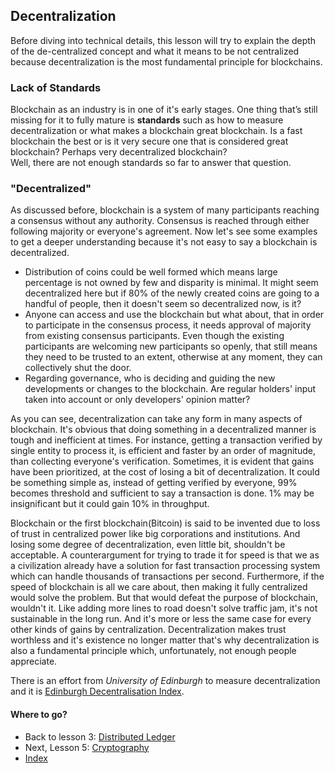 ## **Decentralization**

Before diving into technical details, this lesson will try to explain the depth of the de-centralized concept and what it means to be not centralized because decentralization is the most fundamental principle for blockchains.

### Lack of Standards

Blockchain as an industry is in one of it's early stages. One thing that’s still missing for it to fully mature is **standards** such as how to measure decentralization or what makes a blockchain great blockchain. Is a fast blockchain the best or is it very secure one that is considered great blockchain? Perhaps very decentralized blockchain?  
Well, there are not enough standards so far to answer that question.

### "Decentralized"

As discussed before, blockchain is a system of many participants reaching a consensus without any authority. Consensus is reached through either following majority or everyone's agreement. Now let's see some examples to get a deeper understanding because it's not easy to say a blockchain is decentralized.

* Distribution of coins could be well formed which means large percentage is not owned by few and disparity is minimal. It might seem decentralized here but if 80% of the newly created coins are going to a handful of people, then it doesn't seem so decentralized now, is it?
* Anyone can access and use the blockchain but what about, that in order to participate in the consensus process, it needs approval of majority from existing consensus participants. Even though the existing participants are welcoming new participants so openly, that still means they need to be trusted to an extent, otherwise at any moment, they can collectively shut the door.
* Regarding governance, who is deciding and guiding the new developments or changes to the blockchain. Are regular holders' input taken into account or only developers' opinion matter?

As you can see, decentralization can take any form in many aspects of blockchain. It's obvious that doing something in a decentralized manner is tough and inefficient at times. For instance, getting a transaction verified by single entity to process it, is efficient and faster by an order of magnitude, than collecting everyone's verification. Sometimes, it is evident that gains have been prioritized, at the cost of losing a bit of decentralization. It could be something simple as, instead of getting verified by everyone, 99% becomes threshold and sufficient to say a transaction is done. 1% may be insignificant but it could gain 10% in throughput.

Blockchain or the first blockchain(Bitcoin) is said to be invented due to loss of trust in centralized power like big corporations and institutions. And losing some degree of decentralization, even little bit, shouldn't be acceptable. A counterargument for trying to trade it for speed is that we as a civilization already have a solution for fast transaction processing system which can handle thousands of transactions per second. Furthermore, if the speed of blockchain is all we care about, then making it fully centralized would solve the problem. But that would defeat the purpose of blockchain, wouldn't it. Like adding more lines to road doesn't solve traffic jam, it's not sustainable in the long run. And it's more or less the same case for every other kinds of gains by centralization. Decentralization makes trust worthless and it's existence no longer matter that's why decentralization is also a fundamental principle which, unfortunately, not enough people appreciate. 

There is an effort from *University of Edinburgh* to measure decentralization and it is [Edinburgh Decentralisation Index](https://informatics.ed.ac.uk/blockchain/edi).

#### **Where to go?**

* Back to lesson 3: [Distributed Ledger](./3-distributed-ledger.md)
* Next, Lesson 5: [Cryptography](./5-cryptography.md)
* [Index](./0-index.md)